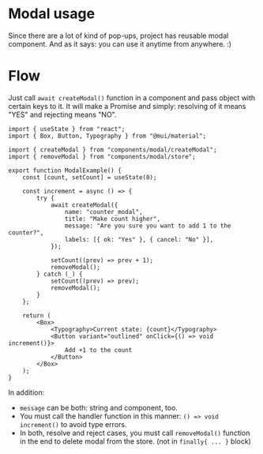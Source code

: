 # Modal usage

Since there are a lot of kind of pop-ups, project has reusable modal component. And as it says: you can use it anytime from anywhere. :)

# Flow

Just call `await createModal()` function in a component and pass object with certain keys to it. It will make a Promise and simply: resolving of it means "YES" and rejecting means "NO".

```tsx
import { useState } from "react";
import { Box, Button, Typography } from "@mui/material";

import { createModal } from "components/modal/createModal";
import { removeModal } from "components/modal/store";

export function ModalExample() {
    const [count, setCount] = useState(0);

    const increment = async () => {
        try {
            await createModal({
                name: "counter_modal",
                title: "Make count higher",
                message: "Are you sure you want to add 1 to the counter?",
                labels: [{ ok: "Yes" }, { cancel: "No" }],
            });

            setCount((prev) => prev + 1);
            removeModal();
        } catch (_) {
            setCount((prev) => prev);
            removeModal();
        }
    };

    return (
        <Box>
            <Typography>Current state: {count}</Typography>
            <Button variant="outlined" onClick={() => void increment()}>
                Add +1 to the count
            </Button>
        </Box>
    );
}
```

In addition:

-   `message` can be both: string and component, too.
-   You must call the handler function in this manner: `() => void increment()` to avoid type errors.
-   In both, resolve and reject cases, you must call `removeModal()` function in the end to delete modal from the store. (not in `finally{ ... }` block)
